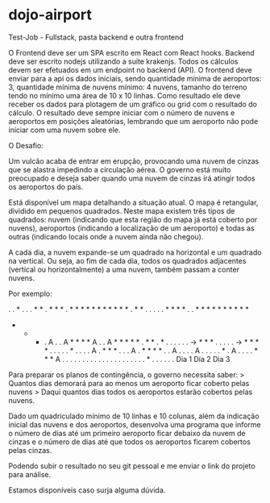 # dojo-airport
Test-Job - Fullstack, pasta backend e outra frontend

O Frontend deve ser um SPA escrito em React com React hooks.
Backend deve ser escrito nodejs utilizando a suite krakenjs.
Todos os cálculos devem ser efetuados em um endpoint no backend (API).
O frontend deve enviar para a api os dados iniciais, sendo quantidade mínima de aeroportos: 3, quantidade mínima de nuvens mínimo: 4 nuvens, tamanho do terreno tendo no mínimo uma área de 10 x 10 linhas.
Como resultado ele deve receber os dados para plotagem de um gráfico ou grid com o resultado do cálculo.
O resultado deve sempre iniciar com o número de nuvens e aeroportos em posições aleatórias, lembrando que um aeroporto não pode iniciar com uma nuvem sobre ele.

O Desafio:

Um vulcão acaba de entrar em erupção, provocando uma nuvem de cinzas que se alastra impedindo a circulação aérea. O governo está muito preocupado e deseja saber quando uma nuvem de cinzas irá atingir todos os aeroportos do país.

Está disponível um mapa detalhando a situação atual. O mapa é retangular, dividido em pequenos quadrados. Neste mapa existem três tipos de quadrados: nuvem (indicando que esta região do mapa já está coberto por nuvens), aeroportos (indicando a localização de um aeroporto) e todas as outras (indicando locais onde a nuvem ainda não chegou).

A cada dia, a nuvem expande-se um quadrado na horizontal e um quadrado na vertical. Ou seja, ao fim de cada dia, todos os quadrados adjacentes (vertical ou horizontalmente) a uma nuvem, também passam a conter nuvens.
 
Por exemplo:

. . * . . . * *      . * * * . * * *     * * * * * * * *
. * * . . . . .      * * * * . . * *     * * * * * * * *
* * * . A . . A      * * * * A . . A     * * * * * . * *
. * . . . . . .  ->  * * * . . . . .  -> * * * * . . . .
. * . . . . A .      * * * . . . A .     * * * * . . A .
. . . A . . . .      . * . A . . . .     * * * A . . . .
. . . . . . . .      . . . . . . . .     . * . . . . . .
     Dia 1                Dia 2               Dia 3

Para preparar os planos de contingência, o governo necessita saber:
    > Quantos dias demorará para ao menos um aeroporto ficar coberto pelas nuvens
    > Daqui quantos dias todos os aeroportos estarão cobertos pelas nuvens.

Dado um quadriculado mínimo de 10 linhas e 10 colunas, além da indicação inicial das nuvens e dos aeroportos, desenvolva uma programa que informe o número de dias até um primeiro aeroporto ficar debaixo da nuvem de cinzas e o número de dias até que todos os aeroportos ficarem cobertos pelas cinzas.
 
Podendo subir o resultado no seu git pessoal e me enviar o link do projeto para análise.
 
Estamos disponíveis caso surja alguma dúvida.

